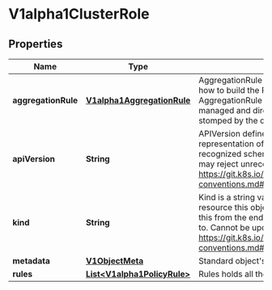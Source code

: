 
# V1alpha1ClusterRole

## Properties
Name | Type | Description | Notes
------------ | ------------- | ------------- | -------------
**aggregationRule** | [**V1alpha1AggregationRule**](V1alpha1AggregationRule.md) | AggregationRule is an optional field that describes how to build the Rules for this ClusterRole. If AggregationRule is set, then the Rules are controller managed and direct changes to Rules will be stomped by the controller. |  [optional]
**apiVersion** | **String** | APIVersion defines the versioned schema of this representation of an object. Servers should convert recognized schemas to the latest internal value, and may reject unrecognized values. More info: https://git.k8s.io/community/contributors/devel/api-conventions.md#resources |  [optional]
**kind** | **String** | Kind is a string value representing the REST resource this object represents. Servers may infer this from the endpoint the client submits requests to. Cannot be updated. In CamelCase. More info: https://git.k8s.io/community/contributors/devel/api-conventions.md#types-kinds |  [optional]
**metadata** | [**V1ObjectMeta**](V1ObjectMeta.md) | Standard object&#39;s metadata. |  [optional]
**rules** | [**List&lt;V1alpha1PolicyRule&gt;**](V1alpha1PolicyRule.md) | Rules holds all the PolicyRules for this ClusterRole | 



